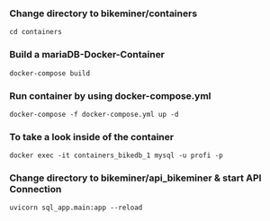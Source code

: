 ### Change directory to bikeminer/containers
```cd containers```

### Build a mariaDB-Docker-Container
```docker-compose build```

### Run container by using docker-compose.yml
```docker-compose -f docker-compose.yml up -d```

### To take a look inside of the container
```docker exec -it containers_bikedb_1 mysql -u profi -p```

### Change directory to bikeminer/api_bikeminer & start API Connection 
```uvicorn sql_app.main:app --reload```
